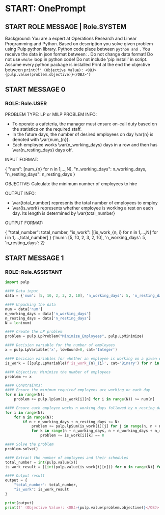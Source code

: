 # START: OnePrompt 
## START ROLE MESSAGE | Role.SYSTEM 
Background: You are a expert at Operations Research and Linear Programming and Python. Based on description you solve given problem using Pulp python library. Python code place between ```python and ```. You receive the data in json format between: <DATA></DATA>. Do not change data format! Do not use `while` loop in python code! Do not include 'pip install' in script. Assume every python package is installed Print at the end the objective between <OBJ></OBJ> `print(f' (Objective Value): <OBJ>{pulp.value(problem.objective)}</OBJ>')`  
## START MESSAGE 0 
### ROLE: Role.USER
<DESCRIPTION>
PROBLEM TYPE: LP or MILP
PROBLEM INFO:

- To operate a cafeteria, the manager must ensure on-call duty based on the statistics on the required staff. 
- In the future days, the number of desired employees on day \var{n} is denoted with \var{num_{n}}.
- Each employee works \var{n_working_days} days in a row and then has \var{n_resting_days} days off.

INPUT FORMAT:

{
	"num": [num_{n} for n in 1,...,N],
	"n_working_days": n_working_days,
	"n_resting_days": n_resting_days
}


OBJECTIVE: Calculate the minimum number of employees to hire

OUTPUT INFO:

- \var{total_number} represents the total number of employees to employ
- \var{is_work} represents whether employee is working a rest on each day. Its length is determined by \var{total_number}

OUTPUT FORMAT:

{
	"total_number": total_number,
	"is_work": [[is_work_{n, i} for n in 1,...,N] for i in 1,...,total_number]
}
</DESCRIPTION>
<DATA>
{'num': [5, 10, 2, 3, 2, 10], 'n_working_days': 5, 'n_resting_days': 2}</DATA>


## START MESSAGE 1 
### ROLE: Role.ASSISTANT
```python
import pulp

#### Data input
data = {'num': [5, 10, 2, 3, 2, 10], 'n_working_days': 5, 'n_resting_days': 2}

#### Unpacking the data
num = data['num']
n_working_days = data['n_working_days']
n_resting_days = data['n_resting_days']
N = len(num)

#### Create the LP problem
problem = pulp.LpProblem("Minimize_Employees", pulp.LpMinimize)

#### Decision variable for the number of employees
x = pulp.LpVariable('x', lowBound=0, cat='Integer')

#### Decision variables for whether an employee is working on a given day
is_work = [[pulp.LpVariable(f'is_work_{n}_{i}', cat='Binary') for n in range(N)] for i in range(N)]

#### Objective: Minimize the number of employees
problem += x

#### Constraints:
#### Ensure the minimum required employees are working on each day
for n in range(N):
    problem += pulp.lpSum(is_work[i][n] for i in range(N)) >= num[n]

#### Ensure each employee works n_working_days followed by n_resting_days off
for i in range(N):
    for n in range(N):
        if n + n_working_days + n_resting_days <= N:
            problem += pulp.lpSum(is_work[i][j] for j in range(n, n + n_working_days)) <= n_working_days
            for k in range(n + n_working_days, n + n_working_days + n_resting_days):
                problem += is_work[i][k] == 0

#### Solve the problem
problem.solve()

#### Extract the number of employees and their schedules
total_number = int(pulp.value(x))
is_work_result = [[int(pulp.value(is_work[i][n])) for n in range(N)] for i in range(total_number)]

#### Output result
output = {
    "total_number": total_number,
    "is_work": is_work_result
}

print(output)
print(f' (Objective Value): <OBJ>{pulp.value(problem.objective)}</OBJ>')
```

